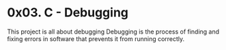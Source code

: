 # 0x03. C - Debugging
This project is all about debugging
Debugging is the process of finding and fixing errors in software that prevents it from running correctly.


